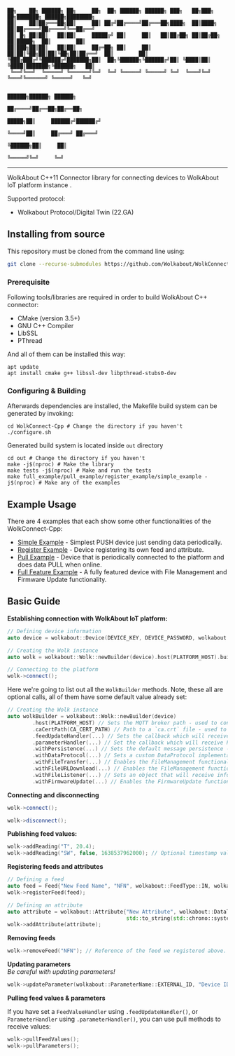 ```
██╗    ██╗ ██████╗ ██╗     ██╗  ██╗ ██████╗ ██████╗ ███╗   ██╗███╗   ██╗███████╗ ██████╗████████╗
██║    ██║██╔═══██╗██║     ██║ ██╔╝██╔════╝██╔═══██╗████╗  ██║████╗  ██║██╔════╝██╔════╝╚══██╔══╝
██║ █╗ ██║██║   ██║██║     █████╔╝ ██║     ██║   ██║██╔██╗ ██║██╔██╗ ██║█████╗  ██║        ██║
██║███╗██║██║   ██║██║     ██╔═██╗ ██║     ██║   ██║██║╚██╗██║██║╚██╗██║██╔══╝  ██║        ██║
╚███╔███╔╝╚██████╔╝███████╗██║  ██╗╚██████╗╚██████╔╝██║ ╚████║██║ ╚████║███████╗╚██████╗   ██║
 ╚══╝╚══╝  ╚═════╝ ╚══════╝╚═╝  ╚═╝ ╚═════╝ ╚═════╝ ╚═╝  ╚═══╝╚═╝  ╚═══╝╚══════╝ ╚═════╝   ╚═╝

                                                                          ██████╗██████╗ ██████╗
                                                                         ██╔════╝██╔══██╗██╔══██╗
                                                                   █████╗██║     ██████╔╝██████╔╝
                                                                   ╚════╝██║     ██╔═══╝ ██╔═══╝
                                                                         ╚██████╗██║     ██║
                                                                          ╚═════╝╚═╝     ╚═╝
```

----
WolkAbout C++11 Connector library for connecting devices to WolkAbout IoT platform instance
.

Supported protocol:

- Wolkabout Protocol/Digital Twin (22.GA)

## Installing from source

This repository must be cloned from the command line using:

```sh
git clone --recurse-submodules https://github.com/Wolkabout/WolkConnect-Cpp.git
```

### Prerequisite

Following tools/libraries are required in order to build WolkAbout C++ connector:

- CMake (version 3.5+)
- GNU C++ Compiler
- LibSSL
- PThread

And all of them can be installed this way:

```shell
apt update
apt install cmake g++ libssl-dev libpthread-stubs0-dev
```

### Configuring & Building

Afterwards dependencies are installed, the Makefile build system can be generated by invoking:

```shell
cd WolkConnect-Cpp # Change the directory if you haven't
./configure.sh
```

Generated build system is located inside `out` directory

```shell
cd out # Change the directory if you haven't
make -j$(nproc) # Make the library
make tests -j$(nproc) # Make and run the tests
make full_example/pull_example/register_example/simple_example -j$(nproc) # Make any of the examples
```

## Example Usage

There are 4 examples that each show some other functionalities of the WolkConnect-Cpp:

- [Simple Example](./examples/simple/Application.cpp) - Simplest PUSH device just sending data periodically.
- [Register Example](./examples/register_feed_and_attribute/Application.cpp) - Device registering its own feed and
  attribute.
- [Pull Example](./examples/pull/Application.cpp) - Device that is periodically connected to the platform and does data
  PULL when online.
- [Full Feature Example](./examples/full_feature/Application.cpp) - A fully featured device with File Management and
  Firmware Update functionality.

## Basic Guide

**Establishing connection with WolkAbout IoT platform:**

```c++
// Defining device information
auto device = wolkabout::Device(DEVICE_KEY, DEVICE_PASSWORD, wolkabout::OutboundDataMode::PUSH /* or PULL */);

// Creating the Wolk instance
auto wolk = wolkabout::Wolk::newBuilder(device).host(PLATFORM_HOST).build();

// Connecting to the platform
wolk->connect();
```

Here we're going to list out all the `WolkBuilder` methods. Note, these all are optional calls, all of them have some
default value already set:

```c++
// Creating the Wolk instance
auto wolkBuilder = wolkabout::Wolk::newBuilder(device)
        .host(PLATFORM_HOST) // Sets the MQTT broker path - used to connect with the platform
        .caCertPath(CA_CERT_PATH) // Path to a `ca.crt` file - used to establish a secure connection with the platform
        .feedUpdateHandler(...) // Sets the callback which will receive FeedValues updates sent by the platform
        .parameterHandler(...) // Set the callback which will receive Parameter updates sent by the platform
        .withPersistence(...) // Sets the default message persistence - used while the connection is offline
        .withDataProtocol(...) // Sets a custom DataProtocol implementation
        .withFileTransfer(...) // Enables the FileManagement functionality with only platform transfers enabled - Use only if device is PUSH
        .withFileURLDownload(...) // Enables the FileManagement functionality with the File URL downloading enabled (and platform transfers optionally) - Use only if device is PUSH
        .withFileListener(...) // Sets an object that will receive information about newly added/removed files - Use only if device is PUSH
        .withFirmwareUpdate(...) // Enables the FirmwareUpdate functionality in either FirmwareInstall mode (for PUSH devices) or FirmwareParametersListener (for PULL devices).
```

**Connecting and disconnecting**

```c++
wolk->connect();

wolk->disconnect();
```

**Publishing feed values:**

```c++
wolk->addReading("T", 20.4);
wolk->addReading("SW", false, 1638537962000); // Optional timestamp value in milliseconds
```

**Registering feeds and attributes**

```c++
// Defining a feed
auto feed = Feed{"New Feed Name", "NFN", wolkabout::FeedType::IN, wolkabout::Unit::NUMERIC};
wolk->registerFeed(feed);

// Defining an attribute
auto attribute = wolkabout::Attribute{"New Attribute", wolkabout::DataType::NUMERIC,
                                      std::to_string(std::chrono::system_clock::now().time_since_epoch().count())};
wolk->addAttribute(attribute);
```

**Removing feeds**

```c++
wolk->removeFeed("NFN"); // Reference of the feed we registered above.
```

**Updating parameters**<br/>
*Be careful with updating parameters!*

```c++
wolk->updateParameter(wolkabout::ParameterName::EXTERNAL_ID, "Device ID");
```

**Pulling feed values & parameters**

If you have set a `FeedValueHandler` using `.feedUpdateHandler()`, or `ParameterHandler` using `.parameterHandler()`,
you can use pull methods to receive values:

```c++
wolk->pullFeedValues();
wolk->pullParameters();
```

